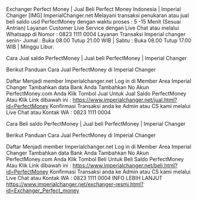 Exchanger Perfect Money | Jual Beli Perfect Money Indonesia | Imperial Changer
[​IMG]
ImperialChanger.net Melayani transaksi penukaran atau jual beli saldo usd PerfectMoney dengan waktu proses : 5 -15 Menit (Sesuai Antrian) Layanan Customer Live Service dengan Live Chat atau melalui Whatsapp di Nomor : 0823 1111 0004 Layanan Transaksi Imperial changer senin- Jumal : Buka 08.00 Tutup 21.00 WIB | Sabtu : Buka 08.00 Tutup 17.00 WIB | Minggu Libur.

Cara Jual saldo PerfectMoney | Jual beli PerfectMoney | Imperial Changer 

Berikut Panduan Cara Jual PerfectMoney di Imperial Changer

Daftar Menjadi member Imperialchanger.net
Log in di Member Area Imperial Changer
Tambahkan data Bank Anda
Tambahkan No Akun PerfectMoney.com Anda
Klik Tombol Jual Untuk Jual Saldo PerfectMoney Atau Klik Link dibawah ini :
https://www.imperialchanger.net/jual.html?id=PerfectMoney
Konfirmasi Transaksi anda ke Admin atau CS kami melalui Live Chat atau Kontak WA : 0823 1111 0004

Cara Beli saldo PerfectMoney | Jual beli PerfectMoney | Imperial Changer 

Berikut Panduan Cara Jual PerfectMoney di Imperial Changer

Daftar Menjadi member Imperialchanger.net
Log in di Member Area Imperial Changer
Tambahkan data Bank Anda
Tambahkan No Akun PerfectMoney.com Anda
Klik Tombol Beli Untuk Beli Saldo PerfectMoney Atau Klik Link dibawah ini :
https://www.imperialchanger.net/beli.html?id=PerfectMoney
Konfirmasi Transaksi anda ke Admin atau CS kami melalui Live Chat atau Kontak WA : 0823 1111 0004
INFO LEBIH LANJUT 
https://www.imperialchanger.net/exchanger-resmi.html?id=Exchanger_Perfect_money
